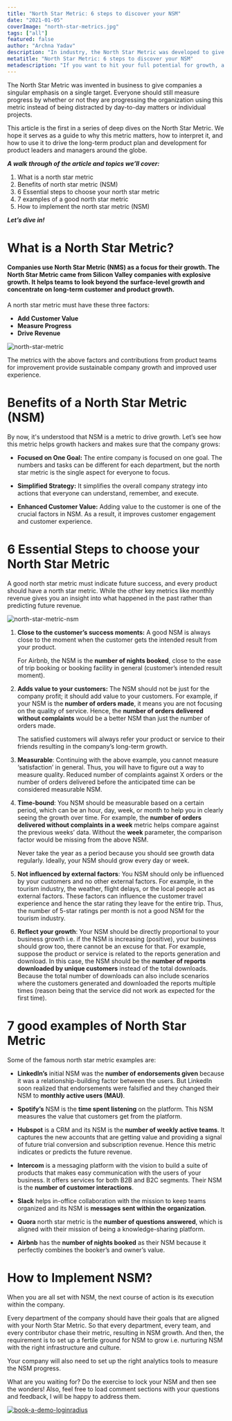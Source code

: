 ```yaml
---
title: "North Star Metric: 6 steps to discover your NSM"
date: "2021-01-05"
coverImage: "north-star-metrics.jpg"
tags: ["all"]
featured: false 
author: "Archna Yadav"
description: "In industry, the North Star Metric was developed to give businesses a singular focus on a single objective. Instead of being distracted by everyday matters or individual tasks, everyone can always evaluate success by whether or not they are advancing the organisation using this metric."
metatitle: "North Star Metric: 6 steps to discover your NSM"
metadescription: "If you want to hit your full potential for growth, a North Star Metric is important. As a company, you will need to build a long-term growth plan to succeed."
---
```


The North Star Metric was invented in business to give companies a singular emphasis on a single target. Everyone should still measure progress by whether or not they are progressing the organization using this metric instead of being distracted by day-to-day matters or individual projects.

This article is the first in a series of deep dives on the North Star Metric. We hope it serves as a guide to why this metric matters, how to interpret it, and how to use it to drive the long-term product plan and development for product leaders and managers around the globe.

**_A walk through of the article and topics we’ll cover:_**


1. What is a north star metric
2. Benefits of north star metric (NSM)
3. 6 Essential steps to choose your north star metric
4. 7 examples of a good north star metric
5. How to implement the north star metric (NSM)

**_Let’s dive in!_**


# What is a North Star Metric?


#### Companies use North Star Metric (NMS) as a focus for their growth. The North Star Metric came from Silicon Valley companies with explosive growth. It helps teams to look beyond the surface-level growth and concentrate on long-term customer and product growth.

A north star metric must have these three factors:

*   **Add Customer Value**
*   **Measure Progress**
*   **Drive Revenue**


![north-star-metric](north-star-metric.png)


The metrics with the above factors and contributions from product teams for improvement provide sustainable company growth and improved user experience.

# **Benefits of a North Star Metric (NSM)**

By now, it's understood that NSM is a metric to drive growth. Let’s see how this metric helps growth hackers and makes sure that the company grows: 


*   **Focused on One Goal:** The entire company is focused on one goal. The numbers and tasks can be different for each department, but the north star metric is the single aspect for everyone to focus.

*   **Simplified Strategy:** It simplifies the overall company strategy into actions that everyone can understand, remember, and execute.

*   **Enhanced Customer Value:** Adding value to the customer is one of the crucial factors in NSM. As a result, it improves customer engagement and customer experience.


# 6 Essential Steps to choose your North Star Metric

A good north star metric must indicate future success, and every product should have a north star metric. While the other key metrics like monthly revenue gives you an insight into what happened in the past rather than predicting future revenue.

![north-star-metric-nsm](north-star-metric-nsm.png)



1. **Close to the customer’s success moments:** A good NSM is always close to the moment when the customer gets the intended result from your product. 

    For Airbnb, the NSM is the **number of nights booked**, close to the ease of trip booking or booking facility in general (customer’s intended result moment).

2. **Adds value to your customers:** The NSM should not be just for the company profit; it should add value to your customers. For example, if your NSM is the **number of orders made**, it means you are not focusing on the quality of service.  Hence, the **number of orders delivered without complaints** would be a better NSM than just the number of orders made. 

    The satisfied customers will always refer your product or service to their friends resulting in the company’s long-term growth.


3. **Measurable**: Continuing with the above example, you cannot measure ‘satisfaction’ in general. Thus, you will have to figure out a way to measure quality. Reduced number of complaints against X orders or the number of orders delivered before the anticipated time can be considered measurable NSM.
4. **Time-bound**: You NSM should be measurable based on a certain period, which can be an hour, day, week, or month to help you in clearly seeing the growth over time. For example, the **number of orders delivered without complaints in a week** metric helps compare against the previous weeks’ data. Without the **week** parameter, the comparison factor would be missing from the above NSM. 

    Never take the year as a period because you should see growth data regularly. Ideally, your NSM should grow every day or week.


5. **Not influenced by external factors**: You NSM should only be influenced by your customers and no other external factors. For example, in the tourism industry, the weather, flight delays, or the local people act as external factors. These factors can influence the customer travel experience and hence the star rating they leave for the entire trip. Thus, the number of 5-star ratings per month is not a good NSM for the tourism industry.
6. **Reflect your growth**: Your NSM should be directly proportional to your business growth i.e. if the NSM is increasing (positive), your business should grow too, there cannot be an excuse for that. For example, suppose the product or service is related to the reports generation and download. In this case, the NSM should be the **number of reports downloaded by unique customers** instead of the total downloads. Because the total number of downloads can also include scenarios where the customers generated and downloaded the reports multiple times (reason being that the service did not work as expected for the first time).


# 7 good examples of North Star Metric

Some of the famous north star metric examples are:



*   **LinkedIn’s** initial NSM was the **number of endorsements given** because it was a relationship-building factor between the users. But LinkedIn soon realized that endorsements were falsified and they changed their NSM to **monthly active users (MAU)**.

*   **Spotify’s** NSM is the **time spent listening** on the platform. This NSM measures the value that customers get from the platform.

*   **Hubspot** is a CRM and its NSM is the **number of weekly active teams**. It captures the new accounts that are getting value and providing a signal of future trial conversion and subscription revenue. Hence this metric indicates or predicts the future revenue.

*   **Intercom** is a messaging platform with the vision to build a suite of products that makes easy communication with the users of your business. It offers services for both B2B and B2C segments. Their NSM is the **number of customer interactions**.

*   **Slack** helps in-office collaboration with the mission to keep teams organized and its NSM is **messages sent within the organization**.

*   **Quora** north star metric is the **number of questions answered**, which is aligned with their mission of being a knowledge-sharing platform.

*   **Airbnb** has the **number of nights booked** as their NSM because it perfectly combines the booker’s and owner’s value.


# How to Implement NSM? 

When you are all set with NSM, the next course of action is its execution within the company.

Every department of the company should have their goals that are aligned with your North Star Metric. So that every department, every team, and every contributor chase their metric, resulting in NSM growth. And then, the requirement is to set up a fertile ground for NSM to grow i.e. nurturing NSM with the right infrastructure and culture.

Your company will also need to set up the right analytics tools to measure the NSM progress.

What are you waiting for? Do the exercise to lock your NSM and then see the wonders! Also, feel free to load comment sections with your questions and feedback, I will be happy to address them.


[![book-a-demo-loginradius](../../assets/book-a-demo-loginradius.png)](https://www.loginradius.com/book-a-demo/)
